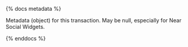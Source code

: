 {% docs metadata %}

Metadata (object) for this transaction. May be null, especially for Near Social Widgets.

{% enddocs %}
